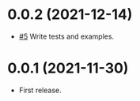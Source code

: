 0.0.2 (2021-12-14)
==================

- [#5](https://github.com/trocco-io/embulk-output-http_json/pull/5) Write tests and examples.

0.0.1 (2021-11-30)
==================

- First release.
